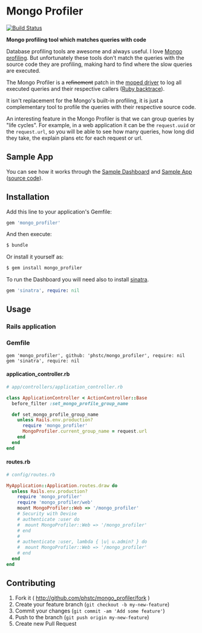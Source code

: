 # Mongo Profiler

[![Build Status](https://travis-ci.org/phstc/mongo_profiler.svg)](https://travis-ci.org/phstc/mongo_profiler)

**Mongo profiling tool which matches queries with code**

Database profiling tools are awesome and always useful. I love [Mongo profiling](http://docs.mongodb.org/manual/tutorial/manage-the-database-profiler/). But unfortunately these tools don't match the queries with the source code they are profiling, making hard to find where the slow queries are executed.

The Mongo Profiler is a <del>refinement</del> patch in the [moped driver](https://github.com/mongoid/moped) to log all executed queries and their respective callers ([Ruby backtrace](http://www.ruby-doc.org/core-2.1.1/Kernel.html#method-i-caller)).

It isn't replacement for the Mongo's built-in profiling, it is just a complementary tool to profile the queries with their respective source code.

An interesting feature in the Mongo Profiler is that we can group queries by "life cycles". For example, in a web application it can be the `request.uuid` or the `request.url`, so you will be able to see how many queries, how long did they take, the explain plans etc for each request or url.

## Sample App

You can see how it works through the [Sample Dashboard](https://mongo-profiler-sample-app.herokuapp.com/mongo_profiler) and [Sample App](https://mongo-profiler-sample-app.herokuapp.com) ([source code](https://github.com/phstc/mongo_profiler_sample_app)).

## Installation

Add this line to your application's Gemfile:

```ruby
gem 'mongo_profiler'
```

And then execute:

```bash
$ bundle
```

Or install it yourself as:

```bash
$ gem install mongo_profiler
```

To run the Dashboard you will need also to install [sinatra](https://github.com/sinatra/sinatra).

```ruby
gem 'sinatra', require: nil
```

## Usage

### Rails application

### Gemfile

```
gem 'mongo_profiler', github: 'phstc/mongo_profiler', require: nil
gem 'sinatra', require: nil
```

#### application_controller.rb

```ruby
# app/controllers/application_controller.rb

class ApplicationController < ActionController::Base
  before_filter :set_mongo_profile_group_name

  def set_mongo_profile_group_name
    unless Rails.env.production?
      require 'mongo_profiler'
      MongoProfiler.current_group_name = request.url
    end
  end
end
```

#### routes.rb

```ruby
# config/routes.rb

MyApplication::Application.routes.draw do
  unless Rails.env.production?
    require 'mongo_profiler'
    require 'mongo_profiler/web'
    mount MongoProfiler::Web => '/mongo_profiler'
    # Security with Devise
    # authenticate :user do
    #  mount MongoProfiler::Web => '/mongo_profiler'
    # end
    #
    # authenticate :user, lambda { |u| u.admin? } do
    #  mount MongoProfiler::Web => '/mongo_profiler'
    # end
  end
end
```

## Contributing

1. Fork it ( http://github.com/phstc/mongo_profiler/fork )
2. Create your feature branch (`git checkout -b my-new-feature`)
3. Commit your changes (`git commit -am 'Add some feature'`)
4. Push to the branch (`git push origin my-new-feature`)
5. Create new Pull Request